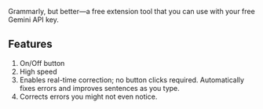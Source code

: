 Grammarly, but better—a free extension tool that you can use with your free Gemini API key.

## Features

1.  On/Off button
2.  High speed
3.  Enables real-time correction; no button clicks required. Automatically fixes errors and improves sentences as you type.
4.  Corrects errors you might not even notice.
